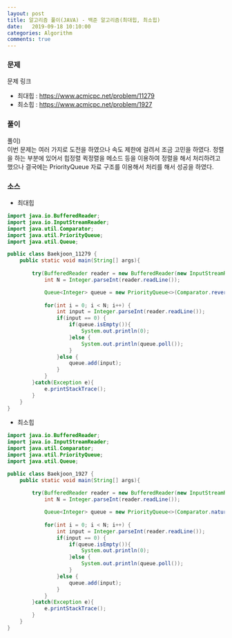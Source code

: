 ```yaml
---
layout: post
title: 알고리즘 풀이(JAVA) - 백준 알고리즘(최대힙, 최소힙)
date:   2019-09-18 10:10:00
categories: Algorithm
comments: true 
---
```


### 문제
문제 링크 
- 최대힙 : <https://www.acmicpc.net/problem/11279>
- 최소힙 : <https://www.acmicpc.net/problem/1927>

### 풀이
풀이)  
이번 문제는 여러 가지로 도전을 하였으나 속도 제한에 걸려서 조금 고민을 하였다.
정렬을 하는 부분에 있어서 힙정렬 퀵정렬을 메소드 등을 이용하여 정렬을 해서 처리하려고 했으나
결국에는 PriorityQueue 자료 구조를 이용해서 처리를 해서 성공을 하였다.

### 소스

- 최대힙

```java
import java.io.BufferedReader;
import java.io.InputStreamReader;
import java.util.Comparator;
import java.util.PriorityQueue;
import java.util.Queue;

public class Baekjoon_11279 {
	public static void main(String[] args){
		
        try(BufferedReader reader = new BufferedReader(new InputStreamReader(System.in));){
        	int N = Integer.parseInt(reader.readLine());

        	Queue<Integer> queue = new PriorityQueue<>(Comparator.reverseOrder());
        	
        	for(int i = 0; i < N; i++) {
        		int input = Integer.parseInt(reader.readLine());
        		if(input == 0) {
        			if(queue.isEmpty()){
        				System.out.println(0);
        			}else {
        				System.out.println(queue.poll());
        			}
        		}else {
        			queue.add(input);
        		}
        	}
        }catch(Exception e){
            e.printStackTrace();
        }
    }
}

```

- 최소힙

```java
import java.io.BufferedReader;
import java.io.InputStreamReader;
import java.util.Comparator;
import java.util.PriorityQueue;
import java.util.Queue;

public class Baekjoon_1927 {
	public static void main(String[] args){
		
        try(BufferedReader reader = new BufferedReader(new InputStreamReader(System.in));){
        	int N = Integer.parseInt(reader.readLine());

        	Queue<Integer> queue = new PriorityQueue<>(Comparator.naturalOrder());
        	
        	for(int i = 0; i < N; i++) {
        		int input = Integer.parseInt(reader.readLine());
        		if(input == 0) {
        			if(queue.isEmpty()){
        				System.out.println(0);
        			}else {
        				System.out.println(queue.poll());
        			}
        		}else {
        			queue.add(input);
        		}
        	}
        }catch(Exception e){
            e.printStackTrace();
        }
    }
}
```